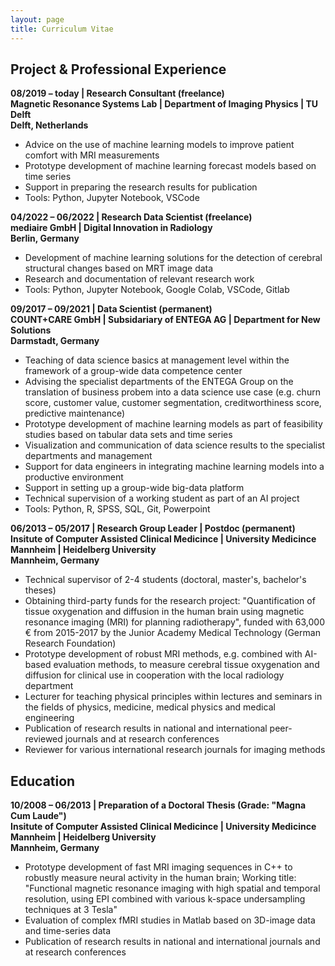 ```yaml
---
layout: page
title: Curriculum Vitae
---
```


## Project & Professional Experience

**08/2019 – today | Research Consultant (freelance)**\
**Magnetic Resonance Systems Lab | Department of Imaging Physics | TU Delft**\
**Delft, Netherlands**
- Advice on the use of machine learning models to improve patient comfort with MRI measurements
- Prototype development of machine learning forecast models based on time series
- Support in preparing the research results for publication
- Tools: Python, Jupyter Notebook, VSCode

**04/2022 – 06/2022 | Research Data Scientist (freelance)**\
**mediaire GmbH | Digital Innovation in Radiology**\
**Berlin, Germany**
- Development of machine learning solutions for the detection of cerebral structural changes based on MRT image data
- Research and documentation of relevant research work
- Tools: Python, Jupyter Notebook, Google Colab, VSCode, Gitlab

**09/2017 – 09/2021 | Data Scientist (permanent)**\
**COUNT+CARE GmbH | Subsidariary of ENTEGA AG | Department for New Solutions**\
**Darmstadt, Germany**
- Teaching of data science basics at management level within the framework of a group-wide data competence center
- Advising the specialist departments of the ENTEGA Group on the translation of business probem into a data science use case (e.g. churn score, customer value, customer segmentation, creditworthiness score, predictive maintenance)
- Prototype development of machine learning models as part of feasibility studies based on tabular data sets and time series
- Visualization and communication of data science results to the specialist departments and management
- Support for data engineers in integrating machine learning models into a productive environment
- Support in setting up a group-wide big-data platform
- Technical supervision of a working student as part of an AI project
- Tools: Python, R, SPSS, SQL, Git, Powerpoint

**06/2013 – 05/2017 | Research Group Leader | Postdoc (permanent)**\
**Insitute of Computer Assisted Clinical Medicince | University Medicince Mannheim | Heidelberg University**\
**Mannheim, Germany**
- Technical supervisor of 2-4 students (doctoral, master's, bachelor's theses)
- Obtaining third-party funds for the research project: "Quantification of tissue oxygenation and diffusion in the human brain using magnetic resonance imaging (MRI) for planning radiotherapy", funded with 63,000 € from 2015-2017 by the Junior Academy Medical Technology (German Research Foundation)
- Prototype development of robust MRI methods, e.g. combined with AI-based evaluation methods, to measure cerebral tissue oxygenation and diffusion for clinical use in cooperation with the local radiology department
- Lecturer for teaching physical principles within lectures and seminars in the fields of physics, medicine, medical physics and medical engineering
- Publication of research results in national and international peer-reviewed journals and at research conferences
- Reviewer for various international research journals for imaging methods


## Education

**10/2008 – 06/2013 | Preparation of a Doctoral Thesis (Grade: "Magna Cum Laude")**\
**Insitute of Computer Assisted Clinical Medicince | University Medicince Mannheim | Heidelberg University**\
**Mannheim, Germany**
- Prototype development of fast MRI imaging sequences in C++ to robustly measure neural activity in the human brain; Working title: "Functional magnetic resonance imaging with high spatial and temporal resolution, using EPI combined with various k-space undersampling techniques at 3 Tesla"
- Evaluation of complex fMRI studies in Matlab based on 3D-image data and time-series data
- Publication of research results in national and international journals and at research conferences